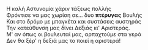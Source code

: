 Η καλή Αστυνομία χάριν τάξεως πολλής<br>
Φρόντισε να μας χωρίση σε... δυο **πτέρυγας** Βουλής<br>
Και στο δρόμο με μπαγκέτα και συστάσεις αυστηράς<br>
Την κατεύθυνση μας δίνει Δεξιάς κι' Αριστεράς.<br>
Μ' αν όπως οι βουλευταί μας, αρπαχτούμε στα γερά<br>
Δεν θα ξέρ' η δεξιά μας το ποιεί η αριστερά!